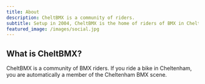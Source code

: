 ```yaml
---
title: About
description: CheltBMX is a community of riders.
subtitle: Setup in 2004, CheltBMX is the home of riders of BMX in Cheltenham.
featured_image: /images/social.jpg
---
```


## What is CheltBMX?

CheltBMX is a community of BMX riders. If you ride a bike in Cheltenham, you are automatically a member of the Cheltenham BMX scene.
